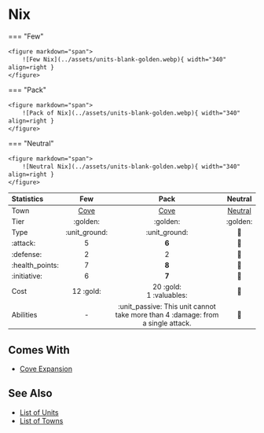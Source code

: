 # Nix

=== "Few"

    <figure markdown="span">
        ![Few Nix](../assets/units-blank-golden.webp){ width="340" align=right }
    </figure>

=== "Pack"

    <figure markdown="span">
        ![Pack of Nix](../assets/units-blank-golden.webp){ width="340" align=right }
    </figure>

=== "Neutral"

    <figure markdown="span">
        ![Neutral Nix](../assets/units-blank-golden.webp){ width="340" align=right }
    </figure>


| Statistics | Few | Pack | Neutral |
| :--- | :---: | :---: | :---: |
| Town | [Cove](../towns/cove.md) | [Cove](../towns/cove.md) | [Neutral](../towns/neutral.md) |
| Tier | :golden: | :golden: | :golden: |
| Type | :unit_ground: | :unit_ground: | 🚧 |
| :attack: | 5 | **6** | 🚧 |
| :defense: | 2 | 2 | 🚧 |
| :health_points: | 7 | **8** | 🚧 |
| :initiative: | 6 | **7** | 🚧 |
| Cost | 12 :gold: | 20 :gold:<br>1 :valuables: | 🚧 |
| Abilities | - | :unit_passive: This unit cannot take more than 4 :damage: from a single attack. | 🚧 |


## Comes With

- [Cove Expansion](../content/cove_expansion.md)


## See Also

- [List of Units](index.md)
- [List of Towns](../towns/index.md)